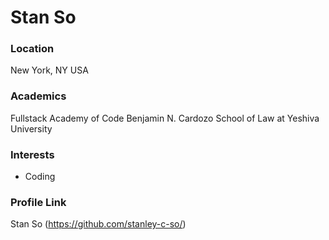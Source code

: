 # Stan So

### Location

New York, NY USA

### Academics

Fullstack Academy of Code
Benjamin N. Cardozo School of Law at Yeshiva University

### Interests

- Coding

### Profile Link

Stan So (https://github.com/stanley-c-so/)